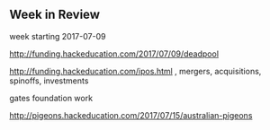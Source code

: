 ## Week in Review

week starting 2017-07-09

http://funding.hackeducation.com/2017/07/09/deadpool

http://funding.hackeducation.com/ipos.html , mergers, acquisitions, spinoffs, investments

gates foundation work

http://pigeons.hackeducation.com/2017/07/15/australian-pigeons
